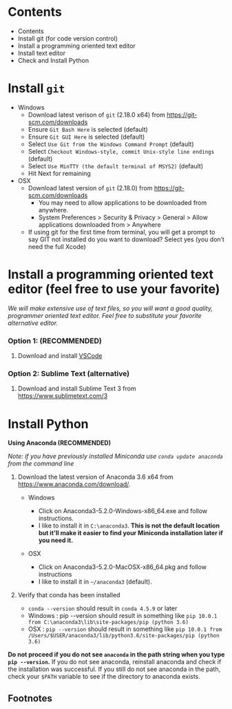 Contents
========

- Contents
- Install git (for code version control)
- Install a programming oriented text editor
- Install text editor
- Check and Install Python

# Install `git`

* Windows
    * Download latest verison of `git` (2.18.0 x64) from <https://git-scm.com/downloads>
    * Ensure `Git Bash Here` is selected (default)
    * Ensure `Git GUI Here` is selected (default)
    * Select `Use Git from the Windows Command Prompt` (default)
    * Select `Checkout Windows-style, commit Unix-style line endings` (default)
    * Select `Use MinTTY (the default terminal of MSYS2)` (default)
    * Hit Next for remaining
* OSX
    * Download latest version of `git` (2.18.0) from <https://git-scm.com/downloads>
        - You may need to allow applications to be downloaded from anywhere.
        * System Preferences > Security & Privacy > General > Allow applications downloaded from > Anywhere
    * If using git for the first time from terminal, you will get a prompt to say GIT not installed do you want to download? Select yes (you don’t need the full Xcode)

# Install a programming oriented text editor (feel free to use your favorite)

*We will make extensive use of text files, so you will want a good quality, programmer oriented text editor. Feel free to substitute your favorite alternative editor.*

### Option 1: (RECOMMENDED)

1. Download and install [VSCode](https://code.visualstudio.com/)

### Option 2: Sublime Text (alternative)

1.  Download and install Sublime Text 3 from <https://www.sublimetext.com/3>

# Install Python

**Using Anaconda (RECOMMENDED)**

_Note: if you have previously installed Miniconda use `conda update anaconda` from the command line_

1. Download the latest version of Anaconda 3.6 x64 from <https://www.anaconda.com/download/>.
    * Windows
        * Click on Anaconda3-5.2.0-Windows-x86_64.exe and follow instructions.
        * I like to install it in `C:\anaconda3`. **This is not the default location but it'll make it easier to find your Miniconda installation later if you need it.**

    * OSX
        * Click on Anaconda3-5.2.0-MacOSX-x86_64.pkg and follow instructions
        * I like to install it in `~/anaconda3` (default).

2. Verify that conda has been installed
    * `conda --version` should result in `conda 4.5.9` or later
    * Windows : pip --version should result in something like `pip 10.0.1 from C:\anaconda3\lib\site-packages/pip (python 3.6)`
    * OSX : `pip --version` should result in something like `pip 10.0.1 from /Users/$USER/anaconda3/lib/python3.6/site-packages/pip (python 3.6)`

**Do not proceed if you do not see `anaconda` in the path string when you type `pip --version`.** If you do not see anaconda, reinstall anaconda and check if the installation was successful. If you still do not see anaconda in the path, check your `$PATH` variable to see if the directory to anaconda exists.


Footnotes
---------

[^1]: An easy way to start the terminal is to press Command-space and
    then start typing Terminal in the spotlight search box. It will most
    likely be the first hit.

[^5]: An easy way to start a command prompt under Windows 7 is through
    the Start Menu|Search for programs and files box. Type cmd and it
    should appear. Under Vista/XP, use the “Run…” option under the start
    menu and type cmd.

